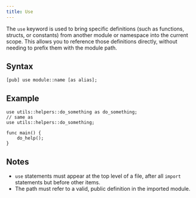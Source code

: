 ```yaml
---
title: Use
---
```


The `use` keyword is used to bring specific definitions (such as functions, structs, or constants) from another module or namespace into the current scope. This allows you to reference those definitions directly, without needing to prefix them with the module path.

## Syntax

```gluax
[pub] use module::name [as alias];
```

## Example

```gluax
use utils::helpers::do_something as do_something;
// same as
use utils::helpers::do_something;

func main() {
    do_help();
}
```

## Notes

- `use` statements must appear at the top level of a file, after all `import` statements but before other items.
- The path must refer to a valid, public definition in the imported module.
